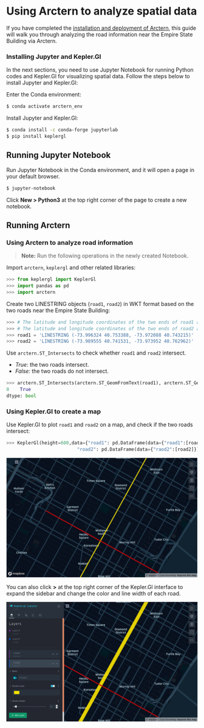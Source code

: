 # Using Arctern to analyze spatial data

If you have completed the [installation and deployment of Arctern](./installation.md), this guide will walk you through analyzing the road information near the Empire State Building via Arctern.

### Installing Jupyter and Kepler.Gl

In the next sections, you need to use Jupyter Notebook for running Python codes and Kepler.Gl for visualizing spatial data. Follow the steps below to install Jupyter and Kepler.Gl:

Enter the Conda environment:

```bash
$ conda activate arctern_env
```

Install Jupyter and Kepler.Gl:

```bash
$ conda install -c conda-forge jupyterlab
$ pip install keplergl
```

## Running Jupyter Notebook

Run Jupyter Notebook in the Conda environment, and it will open a page in your default browser.

```bash
$ jupyter-notebook
```

Click **New &gt; Python3** at the top right corner of the page to create a new notebook.

## Running Arctern

### Using Arctern to analyze road information

> **Note:** Run the following operations in the newly created Notebook.

Import `arctern`, `keplergl` and other related libraries:

```python
>>> from keplergl import KeplerGl
>>> import pandas as pd
>>> import arctern
```

Create two LINESTRING objects (`road1`, `road2`) in WKT format based on the two roads near the Empire State Building:

```python
>>> # The latitude and longitude coordinates of the two ends of road1 are (-73.996324, 40.753388) and (-73.972088, 40.743215).
>>> # The latitude and longitude coordinates of the two ends of road2 are (-73.989555, 40.741531) and (-73.973952, 40.762962).
>>> road1 = 'LINESTRING (-73.996324 40.753388, -73.972088 40.743215)'
>>> road2 = 'LINESTRING (-73.989555 40.741531, -73.973952 40.762962)'
```

Use `arctern.ST_Intersects` to check whether `road1` and `road2` intersect.

* _True:_ the two roads intersect.
* _False:_ the two roads do not intersect.

```python
>>> arctern.ST_Intersects(arctern.ST_GeomFromText(road1), arctern.ST_GeomFromText(road2))
0    True
dtype: bool
```

### Using Kepler.Gl to create a map

Use Kepler.Gl to plot `road1` and `road2` on a map, and check if the two roads intersect:

```python
>>> KeplerGl(height=600,data={"road1": pd.DataFrame(data={"road1":[road1]}),
                          "road2": pd.DataFrame(data={"raod2":[road2]})})
```

![](../../../img/quick_start/crossed_road.png)

You can also click **&gt;** at the top right corner of the Kepler.Gl interface to expand the sidebar and change the color and line width of each road.

![](../../../img/quick_start/kepler_set_witth.png)